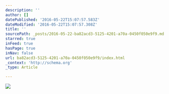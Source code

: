 ```yaml
---
description: ''
author: []
datePublished: '2016-05-22T15:07:57.583Z'
dateModified: '2016-05-22T15:07:57.308Z'
title: ''
sourcePath: _posts/2016-05-22-ba82acd3-5125-4201-a70a-0450f050e9f9.md
starred: true
inFeed: true
hasPage: true
inNav: false
url: ba82acd3-5125-4201-a70a-0450f050e9f9/index.html
_context: 'http://schema.org'
_type: Article

---
```

![](https://the-grid-user-content.s3-us-west-2.amazonaws.com/717c4e0f-5eaa-4957-9fb2-7415288b0975.jpg)
